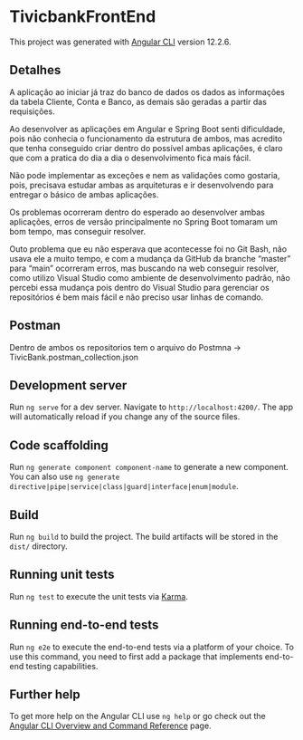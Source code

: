 # TivicbankFrontEnd

This project was generated with [Angular CLI](https://github.com/angular/angular-cli) version 12.2.6.

## Detalhes

A aplicação ao iniciar já traz do banco de dados os dados as informações da tabela Cliente, Conta e Banco, as demais são geradas a partir das requisições. 

Ao desenvolver as aplicações em Angular e Spring Boot senti dificuldade, pois não conhecia o funcionamento da estrutura de ambos, mas acredito que tenha conseguido criar dentro do possível ambas aplicações, é claro que com a pratica do dia a dia o desenvolvimento fica mais fácil.

Não pode implementar as exceções e nem as validações como gostaria, pois, precisava estudar ambas as arquiteturas e ir desenvolvendo para entregar o básico de ambas aplicações.

Os problemas ocorreram dentro do esperado ao desenvolver ambas aplicações, erros de versão principalmente no Spring Boot tomaram um bom tempo, mas conseguir resolver.

Outo problema que eu não esperava que acontecesse foi no Git Bash, não usava ele a muito tempo, e com a mudança da GitHub da branche “master” para “main” ocorreram erros, mas buscando na web conseguir resolver, como utilizo Visual Studio como ambiente de desenvolvimento padrão, não percebi essa mudança pois dentro do Visual Studio para gerenciar os repositórios é bem mais fácil e não preciso usar linhas de comando.

## Postman

Dentro de ambos os repositorios tem o arquivo do Postmna -> TivicBank.postman_collection.json

## Development server

Run `ng serve` for a dev server. Navigate to `http://localhost:4200/`. The app will automatically reload if you change any of the source files.

## Code scaffolding

Run `ng generate component component-name` to generate a new component. You can also use `ng generate directive|pipe|service|class|guard|interface|enum|module`.

## Build

Run `ng build` to build the project. The build artifacts will be stored in the `dist/` directory.

## Running unit tests

Run `ng test` to execute the unit tests via [Karma](https://karma-runner.github.io).

## Running end-to-end tests

Run `ng e2e` to execute the end-to-end tests via a platform of your choice. To use this command, you need to first add a package that implements end-to-end testing capabilities.

## Further help

To get more help on the Angular CLI use `ng help` or go check out the [Angular CLI Overview and Command Reference](https://angular.io/cli) page.
